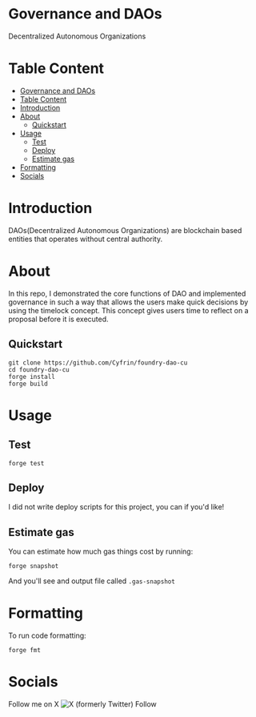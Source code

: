 # Governance and DAOs

Decentralized Autonomous Organizations

# Table Content
- [Governance and DAOs](#governance-and-daos)
- [Table Content](#table-content)
- [Introduction](#introduction)
- [About](#about)
  - [Quickstart](#quickstart)
- [Usage](#usage)
  - [Test](#test)
  - [Deploy](#deploy)
  - [Estimate gas](#estimate-gas)
- [Formatting](#formatting)
- [Socials](#socials)

# Introduction

DAOs(Decentralized Autonomous Organizations) are blockchain based entities that operates without central authority.

# About

In this repo, I demonstrated the core functions of DAO and implemented governance in such a way that allows the users make quick decisions by using the timelock concept. This concept gives users time to reflect on a proposal before it is executed.

## Quickstart

```
git clone https://github.com/Cyfrin/foundry-dao-cu
cd foundry-dao-cu
forge install
forge build
```

# Usage

## Test

```
forge test
```
## Deploy

I did not write deploy scripts for this project, you can if you'd like!

## Estimate gas

You can estimate how much gas things cost by running:

```
forge snapshot
```

And you'll see and output file called `.gas-snapshot`


# Formatting


To run code formatting:
```
forge fmt
```

# Socials
Follow me on X ![X (formerly Twitter) Follow](https://img.shields.io/twitter/follow/mibunna)
